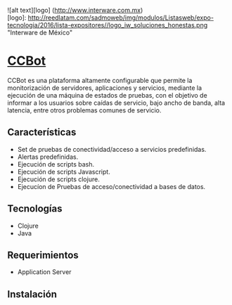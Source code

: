 ![alt text][logo] (http://www.interware.com.mx)  
[logo]: http://reedlatam.com/sadmoweb/img/modulos/Listasweb/expo-tecnologia/2016/lista-expositores//logo_iw_soluciones_honestas.png "Interware de México"

# [CCBot](http://www.interware.com.mx)   

CCBot es una plataforma altamente configurable que permite la monitorización de servidores, aplicaciones y servicios, mediante la ejecución de una máquina de estados de pruebas, con el objetivo de informar a los usuarios sobre caídas de servicio, bajo ancho de banda, alta latencia, entre otros problemas comunes de servicio.

## Características
* Set de pruebas de conectividad/acceso a servicios predefinidas.
* Alertas predefinidas.
* Ejecución de scripts bash.
* Ejecución de scripts Javascript.
* Ejecución de scripts clojure.
* Ejecucíon de Pruebas de acceso/conectividad a bases de datos.

## Tecnologías
 * Clojure
 * Java
 
## Requerimientos
 * Application Server
 
## Instalación
